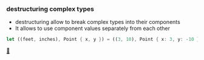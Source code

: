 ### destructuring complex types

* destructuring allow to break complex types into their components
* It allows to use component values separately from each other

```rust
let ((feet, inches), Point { x, y }) = ((3, 10), Point { x: 3, y: -10 });
```

[📒](https://doc.rust-lang.org/book/ch18-03-pattern-syntax.html#destructuring-structs-and-tuples)